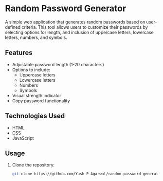 # Random Password Generator

A simple web application that generates random passwords based on user-defined criteria. This tool allows users to customize their passwords by selecting options for length, and inclusion of uppercase letters, lowercase letters, numbers, and symbols.

## Features

- Adjustable password length (1-20 characters)
- Options to include:
  - Uppercase letters
  - Lowercase letters
  - Numbers
  - Symbols
- Visual strength indicator
- Copy password functionality

## Technologies Used

- HTML
- CSS
- JavaScript

## Usage

1. Clone the repository:
   ```bash
   git clone https://github.com/Yash-P-Agarwal/random-password-generator.git

